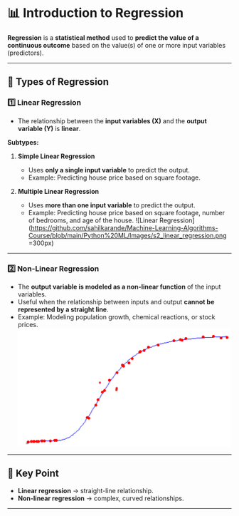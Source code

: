 # 📊 Introduction to Regression

**Regression** is a **statistical method** used to **predict the value of a continuous outcome** based on the value(s) of one or more input variables (predictors).

---

## 🔹 Types of Regression

### 1️⃣ Linear Regression
- The relationship between the **input variables (X)** and the **output variable (Y)** is **linear**.

**Subtypes:**
1. **Simple Linear Regression**  
   - Uses **only a single input variable** to predict the output.  
   - Example: Predicting house price based on square footage.  

2. **Multiple Linear Regression**  
   - Uses **more than one input variable** to predict the output.  
   - Example: Predicting house price based on square footage, number of bedrooms, and age of the house.
![Linear Regression](https://github.com/sahilkarande/Machine-Learning-Algorithms-Course/blob/main/Python%20ML/Images/s2_linear_regression.png =300px)


---

### 2️⃣ Non-Linear Regression
- The **output variable is modeled as a non-linear function** of the input variables.  
- Useful when the relationship between inputs and output **cannot be represented by a straight line**.  
- Example: Modeling population growth, chemical reactions, or stock prices.
![Linear Regression](https://github.com/sahilkarande/Machine-Learning-Algorithms-Course/blob/main/Python%20ML/Images/s2_nonlinear_regression.png)
---

## 📌 Key Point
- **Linear regression** → straight-line relationship.  
- **Non-linear regression** → complex, curved relationships.  



---
